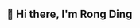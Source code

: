 ## 👋 Hi there, I'm Rong Ding

<!--
**Rong-Ding/Rong-Ding** is a ✨ _special_ ✨ repository because its `README.md` (this file) appears on your GitHub profile.

Here are some ideas to get you started:

- 🔭 I’m currently working on ...
- 🌱 I’m currently learning ...
- 👯 I’m looking to collaborate on ...
- 🤔 I’m looking for help with ...
- 💬 Ask me about ...
- 📫 sariahding1007@gmail.com
- ⚡ Fun fact: ...
-->
